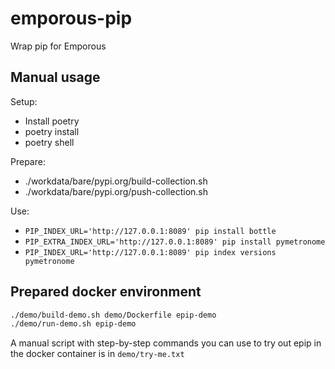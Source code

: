 # emporous-pip


Wrap pip for Emporous

## Manual usage

Setup:

* Install poetry
* poetry install
* poetry shell

Prepare:

* ./workdata/bare/pypi.org/build-collection.sh
* ./workdata/bare/pypi.org/push-collection.sh

Use:

* `PIP_INDEX_URL='http://127.0.0.1:8089' pip install bottle`
* `PIP_EXTRA_INDEX_URL='http://127.0.0.1:8089' pip install pymetronome`
* `PIP_INDEX_URL='http://127.0.0.1:8089' pip index versions pymetronome`

## Prepared docker environment

```bash
./demo/build-demo.sh demo/Dockerfile epip-demo
./demo/run-demo.sh epip-demo
```

A manual script with step-by-step commands you can use to try out epip in the docker container is in `demo/try-me.txt`
